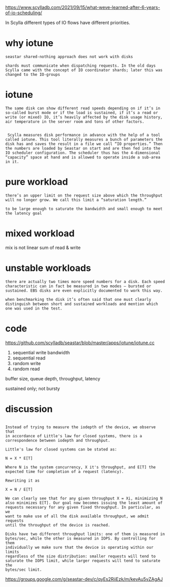 
https://www.scylladb.com/2021/09/15/what-weve-learned-after-6-years-of-io-scheduling/

In Scylla different types of IO flows have different priorities.

# why iotune

```
seastar shared-nothing approach does not work with disks

shards must communicate when dispatching requests. In the old days Scylla came with the concept of IO coordinator shards; later this was changed to the IO-groups
```

# iotune

```
The same disk can show different read speeds depending on if it’s in so-called burst mode or if the load is sustained, if it’s a read or write (or mixed) IO, it’s heavily affected by the disk usage history, air temperature in the server room and tons of other factors.


 Scylla measures disk performance in advance with the help of a tool called iotune. This tool literally measures a bunch of parameters the disk has and saves the result in a file we call “IO properties.” Then the numbers are loaded by Seastar on start and are then fed into the IO scheduler configuration. The scheduler thus has the 4-dimensional “capacity” space at hand and is allowed to operate inside a sub-area in it.
```

# pure workload

```
there’s an upper limit on the request size above which the throughput will no longer grow. We call this limit a “saturation length.”

to be large enough to saturate the bandwidth and small enough to meet the latency goal
```

# mixed workload

mix is not linear sum of read & write

# unstable workloads

```
there are actually two times more speed numbers for a disk. Each speed characteristic can in fact be measured in two modes — bursted or sustained. EBS disks are even explicitly documented to work this way.    

when benchmarking the disk it’s often said that one must clearly distinguish between short and sustained workloads and mention which one was used in the test.
```




# code

https://github.com/scylladb/seastar/blob/master/apps/iotune/iotune.cc

1. sequential write bandwidth
2. sequential read
3. random write
4. random read

buffer size, queue depth, throughput, latency

sustained only; not bursty


# discussion

```

Instead of trying to measure the iodepth of the device, we observe that
in accordance of Little's law for closed systems, there is a
correspondence between iodepth and throughput.

Little's law for closed systems can be stated as:

N = X * E[T]

Where N is the system concurrency, X it's throughput, and E[T] the
expected time for completion of a request (latency).

Rewriting it as

X = N / E[T]

We can clearly see that for any given throughput X = Xi, minimizing N
also minimizes E[T]. Our goal now becomes issuing the least amount of
requests necessary for any given fixed throughput. In particular, as we
want to make use of all the disk available throughput, we admit requests
until the throughput of the device is reached.

Disks have two different throughput limits: one of them is measured in
bytes/sec, while the other is measured in IOPS. By controlling for them
individually we make sure that the device is operating within our limits
regardless of the size distribution: smaller requests will tend to
saturate the IOPS limit, while larger requests will tend to saturate the
bytes/sec limit.
```

https://groups.google.com/g/seastar-dev/c/qyEs2RiiEzk/m/kevAu5vZAgAJ


